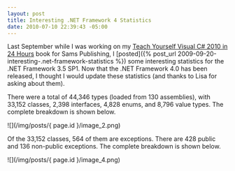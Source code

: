 ```yaml
---
layout: post
title: Interesting .NET Framework 4 Statistics
date: 2010-07-10 22:39:43 -05:00
---
```


Last September while I was working on my [Teach Yourself Visual C# 2010 in 24 Hours](http://amzn.to/28JX8n4) book for Sams Publishing, I [posted]({% post_url 2009-09-20-interesting-.net-framework-statistics %}) some interesting statistics for the .NET Framework 3.5 SP1. Now that the .NET Framework 4.0 has been released, I thought I would update these statistics (and thanks to Lisa for asking about them).

There were a total of 44,346 types (loaded from 130 assemblies), with 33,152 classes, 2,398 interfaces, 4,828 enums, and 8,796 value types. The complete breakdown is shown below.

![](/img/posts/{ page.id }/image_2.png)

Of the 33,152 classes, 564 of them are exceptions. There are 428 public and 136 non-public exceptions. The complete breakdown is shown below.

![](/img/posts/{ page.id }/image_4.png)       
